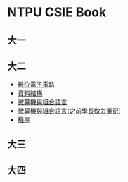 NTPU CSIE Book
===

大一
---

大二
---

- [數位電子電路](/Y7mh258RQU2Hbbyotq58Bw)
- [資料結構](/dxIBnDW6TuOVRvARMdKfTQ)
- [微算機與組合語言](/81BwUXa0SlKetNbREZIIUw)
- [微算機與組合語言(之前學長做ㄉ筆記)](/mUGm9IsJRdOGL5XptyVG0A)
- [機率](/YDZr3WIcTVaiRfwxK3s64g)

大三
---

大四
---